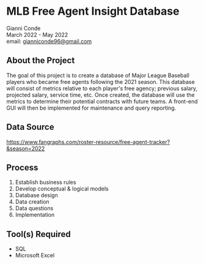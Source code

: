 # MLB Free Agent Insight Database
Gianni Conde <br>
March 2022 - May 2022 <br>
email: gianniconde96@gmail.com

## About the Project
The goal of this project is to create a database of Major League Baseball players who became free agents following the 2021 season. This database will consist of metrics relative to each player's free agency; previous salary, projected salary, service time, etc. Once created, the database will use the metrics to determine their potential contracts with future teams. A front-end GUI will then be implemented for maintenance and query reporting. <br>

## Data Source
https://www.fangraphs.com/roster-resource/free-agent-tracker?&season=2022

## Process
1. Establish business rules <br>
2. Develop conceptual & logical models <br>
3. Database design <br>
4. Data creation <br>
5. Data questions <br>
6. Implementation <br>

## Tool(s) Required
- SQL
- Microsoft Excel
